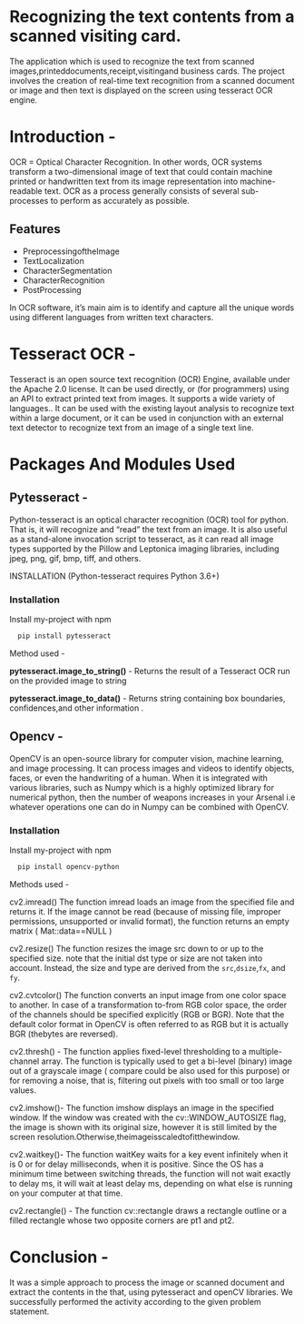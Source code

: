 
# Recognizing the text contents from a scanned visiting card.

The application which is used to recognize the text from scanned images,printeddocuments,receipt,visitingand business cards. The project involves the creation of real-time text recognition from a scanned document or image and then text is displayed on the screen using tesseract OCR engine.


# Introduction -
OCR = Optical Character Recognition. In other words, OCR systems transform a two-dimensional image of text that could contain machine printed or handwritten text from its image representation into machine-readable text. OCR as a process generally consists of several sub-processes to perform as accurately as possible.
## Features

- PreprocessingoftheImage 
- TextLocalization
- CharacterSegmentation
- CharacterRecognition
- PostProcessing

In OCR software, it’s main aim is to identify and capture all the unique
words using different languages from written text characters.
# Tesseract OCR -
Tesseract is an open source text recognition (OCR) Engine, available under the Apache 2.0 license. It can be used directly, or (for programmers) using an API to extract printed text from images. It supports a wide variety of languages.. It can be used with the existing layout analysis to recognize text within a large document, or it can be used in conjunction with an external text detector to recognize text from an image of a single text line.
#  Packages And Modules Used  
## Pytesseract -
Python-tesseract is an optical character recognition (OCR) tool for
python. That is, it will recognize and “read” the text from an image.
It is also useful as a stand-alone invocation script to tesseract, as it can read all image types supported by the Pillow and Leptonica imaging libraries, including jpeg, png, gif, bmp, tiff, and others.

INSTALLATION (Python-tesseract requires Python 3.6+)
### Installation

Install my-project with npm

```bash
  pip install pytesseract
```
Method used -

**pytesseract.image_to_string()** -
Returns the result of a Tesseract OCR run on the provided image to string

**pytesseract.image_to_data()** -
Returns string containing box boundaries, confidences,and other information .
##  Opencv  -
OpenCV is an open-source library for computer vision, machine learning, and image processing.
It can process images and videos to identify objects, faces, or even the handwriting of a human.
When it is integrated with various libraries, such as Numpy which is a highly optimized library for numerical python, then the number of weapons increases in your Arsenal i.e whatever operations one can do in Numpy can be combined with OpenCV.
### Installation
Install my-project with npm

```bash
  pip install opencv-python
```
Methods used - 

cv2.imread()
The function imread loads an image from the specified file and returns it. If the image cannot be read (because of missing file, improper permissions, unsupported or invalid format), the function returns an empty matrix ( Mat::data==NULL )

cv2.resize()
The function resizes the image src down to or up to the specified size. note that the initial dst type or size are not taken into account. Instead, the size and type are derived from the `src`,`dsize`,`fx`, and `fy`.

cv2.cvtcolor()
The function converts an input image from one color space to another. In case of a transformation to-from RGB color space, the order of the channels should be specified explicitly (RGB or BGR). Note that the default color
format in OpenCV is often referred to as RGB but it is actually BGR (thebytes are reversed).

cv2.thresh() -
The function applies fixed-level thresholding to a multiple-channel array. The function is typically used to get a bi-level (binary) image out of a grayscale image ( compare could be also used for this purpose) or for removing a noise, that is, filtering out pixels with too small or too large
values.

cv2.imshow()-
The function imshow displays an image in the specified window. If the window was created with the cv::WINDOW_AUTOSIZE flag, the image is shown with its original size, however it is still limited by the screen resolution.Otherwise,theimageisscaledtofitthewindow.

cv2.waitkey()-
The function waitKey waits for a key event infinitely when it is 0 or for delay milliseconds, when it is positive. Since the OS has a minimum time between switching threads, the function will not wait exactly to delay ms, it will wait at least delay ms, depending on what else is running on your computer at that time.

cv2.rectangle() -
The function cv::rectangle draws a rectangle outline or a filled rectangle whose two opposite corners are pt1 and pt2.
# Conclusion -
It was a simple approach to process the image or scanned document and
extract the contents in the that, using pytesseract and openCV libraries.
We successfully performed the activity according to the given problem statement.
